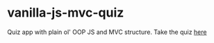 # vanilla-js-mvc-quiz
Quiz app with plain ol' OOP JS and MVC structure.
Take the quiz [here](http://aboutevan.com/vanilla-js-mvc-quiz/)
